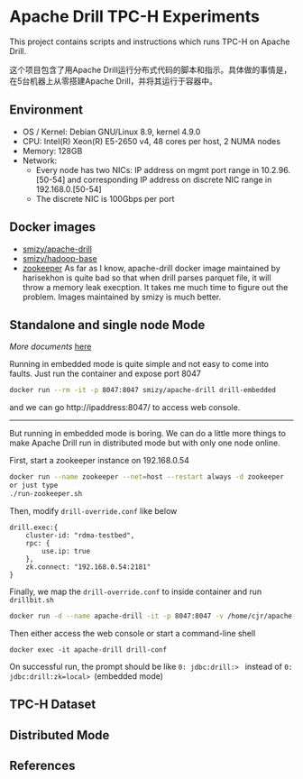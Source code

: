 # Apache Drill TPC-H Experiments

This project contains scripts and instructions which runs TPC-H on Apache Drill.

这个项目包含了用Apache Drill运行分布式代码的脚本和指示。具体做的事情是，在5台机器上从零搭建Apache Drill，并将其运行于容器中。

## Environment
- OS / Kernel: Debian GNU/Linux 8.9, kernel 4.9.0
- CPU: Intel(R) Xeon(R) E5-2650 v4, 48 cores per host, 2 NUMA nodes
- Memory: 128GB
- Network:
	- Every node has two NICs: IP address on mgmt port range in 10.2.96.[50-54] and corresponding IP address on discrete NIC range in 192.168.0.[50-54]
	- The discrete NIC is 100Gbps per port

## Docker images
- [smizy/apache-drill](https://hub.docker.com/r/smizy/apache-drill/)
- [smizy/hadoop-base](https://hub.docker.com/r/smizy/hadoop-base/)
- [zookeeper](https://hub.docker.com/_/zookeeper/)
As far as I know, apache-drill docker image maintained by harisekhon is quite bad so that when drill parses parquet file, it will throw a memory leak execption. It takes me much time to figure out the problem.
Images maintained by smizy is much better.

## Standalone and single node Mode
_More documents_ [here](https://drill.apache.org/docs/)

Running in embedded mode is quite simple and not easy to come into faults.
Just run the container and expose port 8047
```bash
docker run --rm -it -p 8047:8047 smizy/apache-drill drill-embedded
```
and we can go http://ipaddress:8047/ to access web console.

---
But running in embedded mode is boring. We can do a little more things to make Apache Drill run in distributed mode but with only one node online.

First, start a zookeeper instance on 192.168.0.54
```bash
docker run --name zookeeper --net=host --restart always -d zookeeper
or just type
./run-zookeeper.sh
```

Then, modify `drill-override.conf` like below
```
drill.exec:{
	cluster-id: "rdma-testbed",
	rpc: {
		use.ip: true
	},
	zk.connect: "192.168.0.54:2181"
}
```

Finally, we map the `drill-override.conf` to inside container and run `drillbit.sh`
```bash
docker run -d --name apache-drill -it -p 8047:8047 -v /home/cjr/apache-drill/drill-override.conf:/usr/local/apache-drill-1.13.0/conf/drill-override.conf smizy/apache-drill drillbit.sh run
```

Then either access the web console or start a command-line shell
```
docker exec -it apache-drill drill-conf
```
On successful run, the prompt should be like `0: jdbc:drill:> ` instead of `0: jdbc:drill:zk=local> `(embedded mode)

## TPC-H Dataset

## Distributed Mode

## References
